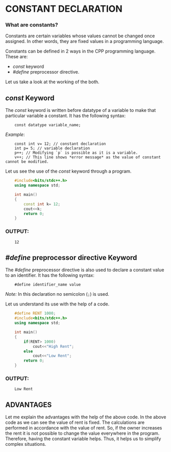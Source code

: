# CONSTANT DECLARATION

### What are constants?
Constants are certain variables whose values cannot be changed once assigned. In other words, they are fixed values in a programming language.

Constants can be defined in 2 ways in the CPP programming language. These are:
- _const_ keyword
- _#define_ preprocessor directive.

Let us take a look at the working of the both.

## _const_ Keyword

The _const_ keyword is written before datatype of a variable to make that particular variable a constant. It has the following syntax:
```
	const datatype variable_name;
```
*Example*:

```
	const int v= 12; // constant declaration
	int p= 5; // variable declaration
	p++; // Modifying `p` is possible as it is a variable.
	v++; // This line shows *error message* as the value of constant cannot be modified.
```
Let us see the use of the _const_ keyword through a program.
```CPP
	#include<bits/stdc++.h>
	using namespace std;

	int main()
	{
		const int k= 12;
		cout<<k;
		return 0;
	}
```
### OUTPUT:
```
	12
```
## _#define_ preprocessor directive Keyword

The _#define_ preprocessor directive is also used to declare a constant value to an identifier. It has the following syntax:
```
	#define identifier_name value
```
*Note:* In this declaration no semicolon (`;`) is used.

Let us understand its use with the help of a code.
```CPP
	#define RENT 1000;
	#include<bits/stdc++.h>
	using namespace std;

	int main()
	{
		if(RENT> 1000)
			cout<<"High Rent";
		else
			cout<<"Low Rent";
		return 0;
	}
```
### OUTPUT:
```
	Low Rent
```

## ADVANTAGES
Let me explain the advantages with the help of the above code. In the above code as we can see the value of rent is fixed. The calculations are performed in accordance with the value of rent. So, if the owner increases the rent it is not possible to change the value everywhere in the program. Therefore, having the constant variable helps. Thus, it helps us to simplify complex situations.

